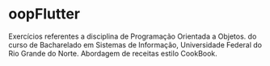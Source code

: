 # oopFlutter
Exercícios referentes a disciplina de Programação Orientada a Objetos. do curso de Bacharelado em Sistemas de Informação, Universidade Federal do Rio Grande do Norte.
Abordagem de receitas estilo CookBook.
